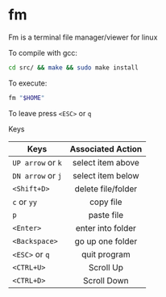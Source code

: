 # fm

Fm is a terminal file manager/viewer for linux

To compile with gcc:

```bash
cd src/ && make && sudo make install
```

To execute:

```bash
fm "$HOME"
```

To leave press `<ESC>` or `q`

Keys

| Keys             | Associated Action |
| -------------    | :---------------: |
| `UP arrow` or `k`| select item above |
| `DN arrow` or `j`| select item below |
| `<Shift+D>`      | delete file/folder|
| `c` or `yy`      | copy file         |
| `p`              | paste file        |
| `<Enter>`        | enter into folder |
| `<Backspace>`    | go up one folder  |
| `<ESC>` or `q`   | quit program      |
| `<CTRL+U>`       | Scroll Up         |
| `<CTRL+D>`       | Scroll Down       |
